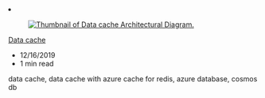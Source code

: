 <!-- This file is automatically generated by build/architectures/build_index.py. Any updates will be lost. -->

<!-- markdownlint-disable MD033 -->

<li class="grid-item item-column" data-categories="Databases ">
<article class="card">
    <div class="card-header has-margin-bottom-none" aria-hidden="true">
        <figure class="image diagram has-height-175 has-overflow-hidden level">
            <a href="/azure/architecture/solution-ideas/articles/data-cache-with-redis-cache"><img src="/azure/architecture/browse/thumbs/data-cache-with-redis-cache.png" class="diagram" alt="Thumbnail of Data cache Architectural Diagram." data-linktype="relative-path"></a>
        </figure>
    </div>
    <div class="card-content">
        <a class="card-content-title has-margin-top-none" href="/azure/architecture/solution-ideas/articles/data-cache-with-redis-cache">
            <p>Data cache</p>
        </a>
        <ul class="card-content-metadata">
            <li>12/16/2019</li>
            <li>1 min read</li>
        </ul>
        <p class="card-content-description">data cache, data cache with azure cache for redis, azure database, cosmos db</p>
        <div class="bottom-to-top-fade is-hidden-mobile"></div>
    </div>
</article>
</li>
